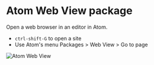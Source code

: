 # Atom Web View package

Open a web browser in an editor in Atom.

* `ctrl-shift-G` to open a site
* Use Atom's menu Packages > Web View > Go to page

![Atom Web View](https://raw.github.com/gabceb/atom-web-view/master/atom-web-view.png)
